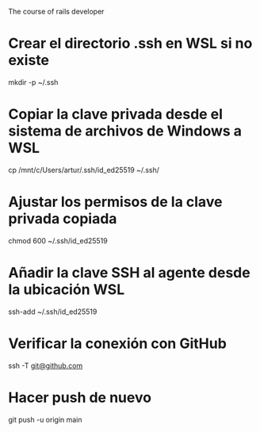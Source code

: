 The course of rails developer 

# Crear el directorio .ssh en WSL si no existe
mkdir -p ~/.ssh

# Copiar la clave privada desde el sistema de archivos de Windows a WSL
cp /mnt/c/Users/artur/.ssh/id_ed25519 ~/.ssh/

# Ajustar los permisos de la clave privada copiada
chmod 600 ~/.ssh/id_ed25519

# Añadir la clave SSH al agente desde la ubicación WSL
ssh-add ~/.ssh/id_ed25519

# Verificar la conexión con GitHub
ssh -T git@github.com

# Hacer push de nuevo
git push -u origin main
